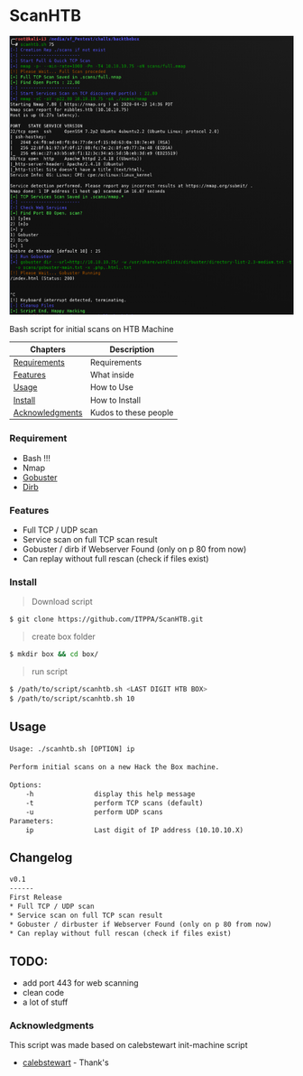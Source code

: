 # ScanHTB

![Example](https://github.com/ITPPA/ScanHTB/raw/master/assets/scanhtb-full1.png)

Bash script for initial scans on HTB Machine

| Chapters                                     | Description                                             |
|----------------------------------------------|---------------------------------------------------------|
| [Requirements](#requirements)                | Requirements             								 |
| [Features](#Features)              	       | What inside											 |
| [Usage](#Usage)                              | How to Use 						                     |
| [Install](#Install)                          | How to Install						                     |
| [Acknowledgments](#acknowledgments)          | Kudos to these people                                   |

### Requirement

* Bash !!!
* Nmap
* [Gobuster](https://github.com/OJ/gobuster)
* [Dirb](https://tools.kali.org/web-applications/dirb)

### Features

* Full TCP / UDP scan
* Service scan on full TCP scan result
* Gobuster / dirb if Webserver Found (only on p 80 from now)
* Can replay without full rescan (check if files exist)

### Install

> Download script
```sh
$ git clone https://github.com/ITPPA/ScanHTB.git
```
> create box folder
```sh
$ mkdir box && cd box/
```
> run script 
```sh
$ /path/to/script/scanhtb.sh <LAST DIGIT HTB BOX>
$ /path/to/script/scanhtb.sh 10
```

## Usage

```
Usage: ./scanhtb.sh [OPTION] ip

Perform initial scans on a new Hack the Box machine.

Options:
	-h               display this help message
	-t               perform TCP scans (default)
	-u               perform UDP scans
Parameters:
	ip               Last digit of IP address (10.10.10.X)
```

## Changelog

```
v0.1
------
First Release
* Full TCP / UDP scan
* Service scan on full TCP scan result
* Gobuster / dirbuster if Webserver Found (only on p 80 from now)
* Can replay without full rescan (check if files exist)
```

## TODO:

* add port 443 for web scanning
* clean code
* a lot of stuff

### Acknowledgments

This script was made based on calebstewart init-machine script 
* [calebstewart](https://github.com/calebstewart/init-machine) - Thank's


